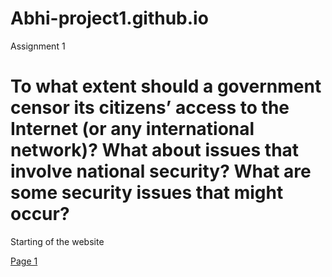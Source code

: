 # Abhi-project1.github.io
<html>
<head> Assignment 1
</head>
<body>
    <h1>To what extent should a government censor its citizens’ access to the Internet (or any international network)? What about issues that involve national security? What are some security issues that might occur?</h1>
    <p>Starting of the website</p>
    <a href="./page1.html">Page 1</a>
</body>
</html>
